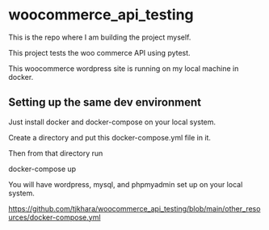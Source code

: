 # woocommerce_api_testing

This is the repo where I am building the project myself.

This project tests the woo commerce API using pytest.

This woocommerce wordpress site is running on my local machine in docker.

## Setting up the same dev environment

Just install docker and docker-compose on your local system.

Create a directory and put this docker-compose.yml file in it.

Then from that directory run

  docker-compose up
  
You will have wordpress, mysql, and phpmyadmin set up on your local system.

https://github.com/tjkhara/woocommerce_api_testing/blob/main/other_resources/docker-compose.yml
